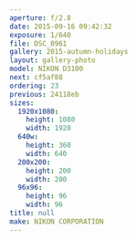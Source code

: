 ```yaml
---
aperture: f/2.8
date: 2015-09-16 09:42:32
exposure: 1/640
file: DSC_0961
gallery: 2015-autumn-holidays
layout: gallery-photo
model: NIKON D3100
next: cf5af88
ordering: 23
previous: 24118eb
sizes:
  1920x1080:
    height: 1080
    width: 1920
  640w:
    height: 360
    width: 640
  200x200:
    height: 200
    width: 200
  96x96:
    height: 96
    width: 96
title: null
make: NIKON CORPORATION
---
```

